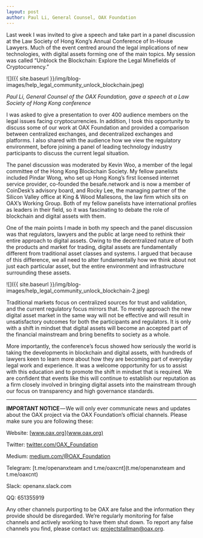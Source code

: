 ```yaml
---
layout: post
author: Paul Li, General Counsel, OAX Foundation
---
```


Last week I was invited to give a speech and take part in a panel discussion at the Law Society of Hong Kong’s Annual Conference of In-House Lawyers. Much of the event centred around the legal implications of new technologies, with digital assets forming one of the main topics. My session was called “Unblock the Blockchain: Explore the Legal Minefields of Cryptocurrency.”

![]({{ site.baseurl }}/img/blog-images/help_legal_community_unlock_blockchain.jpeg)

_Paul Li, General Counsel of the OAX Foundation, gave a speech at a Law Society of Hong Kong conference_

I was asked to give a presentation to over 400 audience members on the legal issues facing cryptocurrencies. In addition, I took this opportunity to discuss some of our work at OAX Foundation and provided a comparison between centralized exchanges, and decentralized exchanges and platforms. I also shared with the audience how we view the regulatory environment, before joining a panel of leading technology industry participants to discuss the current legal situation.

The panel discussion was moderated by Kevin Woo, a member of the legal committee of the Hong Kong Blockchain Society. My fellow panelists included Pindar Wong, who set up Hong Kong’s first licensed internet service provider, co-founded the besafe.network and is now a member of CoinDesk’s advisory board, and Rocky Lee, the managing partner of the Silicon Valley office at King & Wood Mallesons, the law firm which sits on OAX’s Working Group. Both of my fellow panelists have international profiles as leaders in their field, so it was fascinating to debate the role of blockchain and digital assets with them.

One of the main points I made in both my speech and the panel discussion was that regulators, lawyers and the public at large need to rethink their entire approach to digital assets. Owing to the decentralized nature of both the products and market for trading, digital assets are fundamentally different from traditional asset classes and systems. I argued that because of this difference, we all need to alter fundamentally how we think about not just each particular asset, but the entire environment and infrastructure surrounding these assets.

![]({{ site.baseurl }}/img/blog-images/help_legal_community_unlock_blockchain-2.jpeg)

Traditional markets focus on centralized sources for trust and validation, and the current regulatory focus mirrors that. To merely approach the new digital asset market in the same way will not be effective and will result in unsatisfactory outcomes for both the participants and regulators. It is only with a shift in mindset that digital assets will become an accepted part of the financial mainstream and bring benefits to society as a whole.

More importantly, the conference’s focus showed how seriously the world is taking the developments in blockchain and digital assets, with hundreds of lawyers keen to learn more about how they are becoming part of everyday legal work and experience. It was a welcome opportunity for us to assist with this education and to promote the shift in mindset that is required. We are confident that events like this will continue to establish our reputation as a firm closely involved in bringing digital assets into the mainstream through our focus on transparency and high governance standards.

---

**IMPORTANT NOTICE** — We will only ever communicate news and updates about the OAX project via the OAX Foundation’s official channels. Please make sure you are following these:

Website: [www.oax.org](www.oax.org)

Twitter: [twitter.com/OAX_Foundation](twitter.com/OAX_Foundation)

Medium: [medium.com/@OAX_Foundation](medium.com/@OAX_Foundation)

Telegram: [t.me/openanxteam and t.me/oaxcnt](t.me/openanxteam and t.me/oaxcnt)

Slack: openanx.slack.com

QQ: 651355919

Any other channels purporting to be OAX are false and the information they provide should be disregarded. We’re regularly monitoring for false channels and actively working to have them shut down. To report any false channels you find, please contact us: [projectstallman@oax.org](projectstallman@oax.org).
